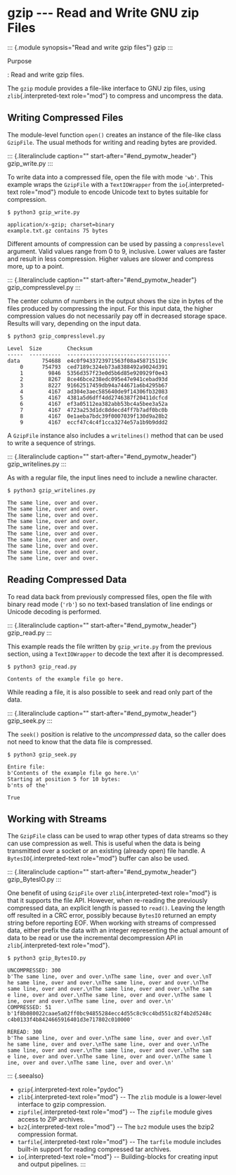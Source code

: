# gzip \-\-- Read and Write GNU zip Files

::: {.module synopsis="Read and write gzip files"} gzip :::

Purpose

: Read and write gzip files.

The `gzip` module provides a file-like interface to GNU zip files, using `zlib`{.interpreted-text role="mod"} to compress and uncompress the data.

## Writing Compressed Files

The module-level function `open()` creates an instance of the file-like class `GzipFile`. The usual methods for writing and reading bytes are provided.

::: {.literalinclude caption="" start-after="#end_pymotw_header"} gzip_write.py :::

To write data into a compressed file, open the file with mode `'wb'`. This example wraps the `GzipFile` with a `TextIOWrapper` from the `io`{.interpreted-text role="mod"} module to encode Unicode text to bytes suitable for compression.

```{.sourceCode .none}
$ python3 gzip_write.py

application/x-gzip; charset=binary
example.txt.gz contains 75 bytes
```

Different amounts of compression can be used by passing a `compresslevel` argument. Valid values range from 0 to 9, inclusive. Lower values are faster and result in less compression. Higher values are slower and compress more, up to a point.

::: {.literalinclude caption="" start-after="#end_pymotw_header"} gzip_compresslevel.py :::

The center column of numbers in the output shows the size in bytes of the files produced by compressing the input. For this input data, the higher compression values do not necessarily pay off in decreased storage space. Results will vary, depending on the input data.

```{.sourceCode .none}
$ python3 gzip_compresslevel.py

Level  Size        Checksum
-----  ----------  ---------------------------------
data       754688  e4c0f9433723971563f08a458715119c
    0      754793  ced7189c324eb73a8388492a9024d391
    1        9846  5356d357f23e0d5b6d85e920929f0e43
    2        8267  8ce46bce238edc095e47e941cebad93d
    3        8227  91662517459db94a744671a6b4295b67
    4        4167  ad304e3aec585640de9f14306fb32083
    5        4167  4381a5d6dff4dd2746387f20411dcfcd
    6        4167  ef3a05112ea382abb53bc4a5bee3a52a
    7        4167  4723a253d1dc8ddecd4ff7b7adf0bc0b
    8        4167  0e1aeba7bdc39f0007039f130d9a28b2
    9        4167  eccf47c4c4f1cca3274e57a1b9b9ddd2
```

A `GzipFile` instance also includes a `writelines()` method that can be used to write a sequence of strings.

::: {.literalinclude caption="" start-after="#end_pymotw_header"} gzip_writelines.py :::

As with a regular file, the input lines need to include a newline character.

```{.sourceCode .none}
$ python3 gzip_writelines.py

The same line, over and over.
The same line, over and over.
The same line, over and over.
The same line, over and over.
The same line, over and over.
The same line, over and over.
The same line, over and over.
The same line, over and over.
The same line, over and over.
The same line, over and over.
```

## Reading Compressed Data

To read data back from previously compressed files, open the file with binary read mode (`'rb'`) so no text-based translation of line endings or Unicode decoding is performed.

::: {.literalinclude caption="" start-after="#end_pymotw_header"} gzip_read.py :::

This example reads the file written by `gzip_write.py` from the previous section, using a `TextIOWrapper` to decode the text after it is decompressed.

```{.sourceCode .none}
$ python3 gzip_read.py

Contents of the example file go here.
```

While reading a file, it is also possible to seek and read only part of the data.

::: {.literalinclude caption="" start-after="#end_pymotw_header"} gzip_seek.py :::

The `seek()` position is relative to the _uncompressed_ data, so the caller does not need to know that the data file is compressed.

```{.sourceCode .none}
$ python3 gzip_seek.py

Entire file:
b'Contents of the example file go here.\n'
Starting at position 5 for 10 bytes:
b'nts of the'

True
```

## Working with Streams

The `GzipFile` class can be used to wrap other types of data streams so they can use compression as well. This is useful when the data is being transmitted over a socket or an existing (already open) file handle. A `BytesIO`{.interpreted-text role="mod"} buffer can also be used.

::: {.literalinclude caption="" start-after="#end_pymotw_header"} gzip_BytesIO.py :::

One benefit of using `GzipFile` over `zlib`{.interpreted-text role="mod"} is that it supports the file API. However, when re-reading the previously compressed data, an explicit length is passed to `read()`. Leaving the length off resulted in a CRC error, possibly because `BytesIO` returned an empty string before reporting EOF. When working with streams of compressed data, either prefix the data with an integer representing the actual amount of data to be read or use the incremental decompression API in `zlib`{.interpreted-text role="mod"}.

```{.sourceCode .none}
$ python3 gzip_BytesIO.py

UNCOMPRESSED: 300
b'The same line, over and over.\nThe same line, over and over.\nT
he same line, over and over.\nThe same line, over and over.\nThe
same line, over and over.\nThe same line, over and over.\nThe sam
e line, over and over.\nThe same line, over and over.\nThe same l
ine, over and over.\nThe same line, over and over.\n'
COMPRESSED: 51
b'1f8b080022caae5a02ff0bc94855284ecc4d55c8c9cc4bd551c82f4b2d5248c
c4b0133f4b8424665916401d3e717802c010000'

REREAD: 300
b'The same line, over and over.\nThe same line, over and over.\nT
he same line, over and over.\nThe same line, over and over.\nThe
same line, over and over.\nThe same line, over and over.\nThe sam
e line, over and over.\nThe same line, over and over.\nThe same l
ine, over and over.\nThe same line, over and over.\n'
```

::: {.seealso}

- `gzip`{.interpreted-text role="pydoc"}
- `zlib`{.interpreted-text role="mod"} \-- The `zlib` module is a lower-level interface to gzip compression.
- `zipfile`{.interpreted-text role="mod"} \-- The `zipfile` module gives access to ZIP archives.
- `bz2`{.interpreted-text role="mod"} \-- The `bz2` module uses the bzip2 compression format.
- `tarfile`{.interpreted-text role="mod"} \-- The `tarfile` module includes built-in support for reading compressed tar archives.
- `io`{.interpreted-text role="mod"} \-- Building-blocks for creating input and output pipelines. :::
